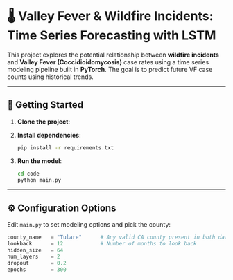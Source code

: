 # 🌡️ Valley Fever & Wildfire Incidents: Time Series Forecasting with LSTM

This project explores the potential relationship between **wildfire incidents** and **Valley Fever (Coccidioidomycosis)** case rates using a time series modeling pipeline built in **PyTorch**. The goal is to predict future VF case counts using historical trends.

---

## 🚀 Getting Started

1. **Clone the project**:

2. **Install dependencies**:
    ```bash
    pip install -r requirements.txt
    ```

3. **Run the model**:
    ```bash
    cd code
    python main.py
    ```

---

## ⚙️ Configuration Options

Edit `main.py` to set modeling options and pick the county:

```python
county_name   = "Tulare"      # Any valid CA county present in both datasets
lookback      = 12            # Number of months to look back
hidden_size   = 64
num_layers    = 2
dropout       = 0.2
epochs        = 300
